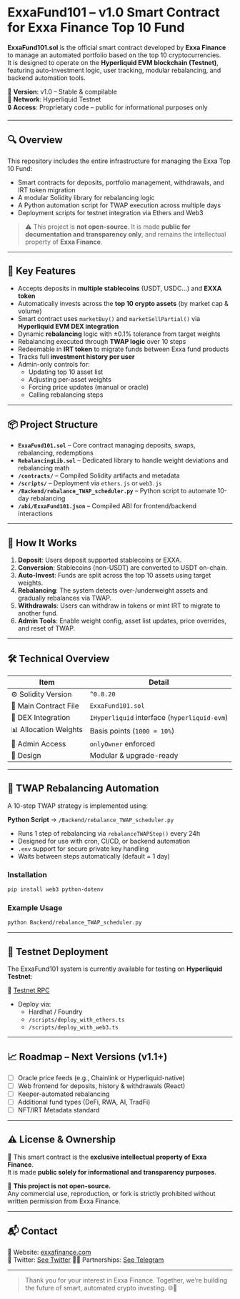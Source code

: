 # ExxaFund101 – v1.0 Smart Contract for Exxa Finance Top 10 Fund

**ExxaFund101.sol** is the official smart contract developed by **Exxa Finance** to manage an automated portfolio based on the top 10 cryptocurrencies.  
It is designed to operate on the **Hyperliquid EVM blockchain (Testnet)**, featuring auto-investment logic, user tracking, modular rebalancing, and backend automation tools.

📌 **Version**: v1.0 – Stable & compilable  
🧪 **Network**: Hyperliquid Testnet  
🔒 **Access**: Proprietary code – public for informational purposes only

---

## 🔍 Overview
This repository includes the entire infrastructure for managing the Exxa Top 10 Fund:
- Smart contracts for deposits, portfolio management, withdrawals, and IRT token migration
- A modular Solidity library for rebalancing logic
- A Python automation script for TWAP execution across multiple days
- Deployment scripts for testnet integration via Ethers and Web3

> ⚠️ This project is **not open-source**. It is made **public for documentation and transparency only**, and remains the intellectual property of **Exxa Finance**.

---

## 🚀 Key Features

- Accepts deposits in **multiple stablecoins** (USDT, USDC...) and **EXXA token**
- Automatically invests across the **top 10 crypto assets** (by market cap & volume)
- Smart contract uses `marketBuy()` and `marketSellPartial()` via **Hyperliquid EVM DEX integration**
- Dynamic **rebalancing** logic with ±0.1% tolerance from target weights
- Rebalancing executed through **TWAP logic** over 10 steps
- Redeemable in **IRT token** to migrate funds between Exxa fund products
- Tracks full **investment history per user**
- Admin-only controls for:
  - Updating top 10 asset list
  - Adjusting per-asset weights
  - Forcing price updates (manual or oracle)
  - Calling rebalancing steps

---

## 📦 Project Structure

- **`ExxaFund101.sol`** – Core contract managing deposits, swaps, rebalancing, redemptions
- **`RebalancingLib.sol`** – Dedicated library to handle weight deviations and rebalancing math
- **`/contracts/`** – Compiled Solidity artifacts and metadata
- **`/scripts/`** – Deployment via `ethers.js` or `web3.js`
- **`/Backend/rebalance_TWAP_scheduler.py`** – Python script to automate 10-day rebalancing
- **`/abi/ExxaFund101.json`** – Compiled ABI for frontend/backend interactions

---

## 🧠 How It Works

1. **Deposit**: Users deposit supported stablecoins or EXXA.
2. **Conversion**: Stablecoins (non-USDT) are converted to USDT on-chain.
3. **Auto-Invest**: Funds are split across the top 10 assets using target weights.
4. **Rebalancing**: The system detects over-/underweight assets and gradually rebalances via TWAP.
5. **Withdrawals**: Users can withdraw in tokens or mint IRT to migrate to another fund.
6. **Admin Tools**: Enable weight config, asset list updates, price overrides, and reset of TWAP.

---

## 🛠 Technical Overview

| Item                  | Detail |
|------------------------|--------|
| ⚙ Solidity Version     | `^0.8.20` |
| 📄 Main Contract File  | `ExxaFund101.sol` |
| 🔌 DEX Integration     | `IHyperliquid` interface (`hyperliquid-evm`) |
| 📊 Allocation Weights  | Basis points (`1000 = 10%`) |
| 🔐 Admin Access        | `onlyOwner` enforced |
| 🧩 Design              | Modular & upgrade-ready |

---

## 📂 TWAP Rebalancing Automation

A 10-step TWAP strategy is implemented using:

**Python Script** → `/Backend/rebalance_TWAP_scheduler.py`

- Runs 1 step of rebalancing via `rebalanceTWAPStep()` every 24h
- Designed for use with cron, CI/CD, or backend automation
- `.env` support for secure private key handling
- Waits between steps automatically (default = 1 day)

### Installation
```bash
pip install web3 python-dotenv
```

### Example Usage
```bash
python Backend/rebalance_TWAP_scheduler.py
```

---

## 🧪 Testnet Deployment

The ExxaFund101 system is currently available for testing on **Hyperliquid Testnet**:

🔗 [Testnet RPC](https://rpc.hyperliquid-testnet.xyz/evm)

- Deploy via:
  - Hardhat / Foundry
  - `/scripts/deploy_with_ethers.ts`
  - `/scripts/deploy_with_web3.ts`

---

## 📈 Roadmap – Next Versions (v1.1+)

- [ ] Oracle price feeds (e.g., Chainlink or Hyperliquid-native)
- [ ] Web frontend for deposits, history & withdrawals (React)
- [ ] Keeper-automated rebalancing
- [ ] Additional fund types (DeFi, RWA, AI, TradFi)
- [ ] NFT/IRT Metadata standard

---

## ⚠️ License & Ownership

📎 This smart contract is the **exclusive intellectual property of Exxa Finance**.  
It is made **public solely for informational and transparency purposes**.

🚫 **This project is not open-source.**  
Any commercial use, reproduction, or fork is strictly prohibited without written permission from Exxa Finance.

---

## 📬 Contact

🔗 Website: [exxafinance.com](https://exxafinance.com)  
📩 Twitter: [See Twitter](https://x.com/exxafinance) 
🧑‍💼 Partnerships: [See Telegram](https://t.me/exxafinance)

---

> Thank you for your interest in Exxa Finance. Together, we’re building the future of smart, automated crypto investing. 🌐🚀

